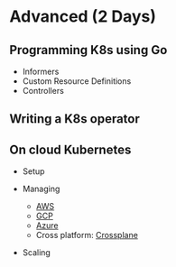 # Advanced (2 Days)

## Programming K8s using Go

- Informers
- Custom Resource Definitions
- Controllers

## Writing a K8s operator

## On cloud Kubernetes

- Setup

- Managing
  - [AWS](https://aws.amazon.com/blogs/containers/aws-controllers-for-kubernetes-ack/)
  - [GCP](https://cloud.google.com/config-connector/docs/how-to/getting-started)
  - [Azure](https://cloudblogs.microsoft.com/opensource/2020/06/25/announcing-azure-service-operator-kubernetes/)
  - Cross platform: [Crossplane](https://crossplane.io/)

- Scaling
